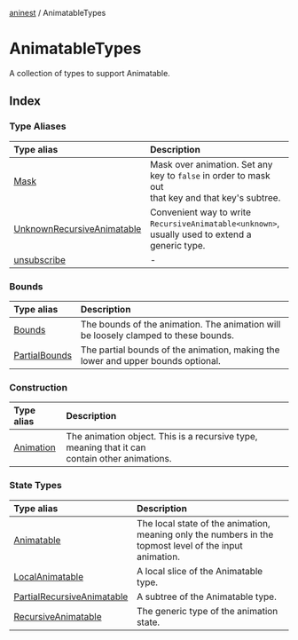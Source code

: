 [aninest](../index.md) / AnimatableTypes

# AnimatableTypes

A collection of types to support Animatable.

## Index

### Type Aliases

| Type alias | Description |
| :------ | :------ |
| [Mask](type-aliases/Mask.md) | Mask over animation. Set any key to `false` in order to mask out<br />that key and that key's subtree. |
| [UnknownRecursiveAnimatable](type-aliases/UnknownRecursiveAnimatable.md) | Convenient way to write `RecursiveAnimatable<unknown>`,<br />usually used to extend a generic type. |
| [unsubscribe](type-aliases/unsubscribe.md) | - |

### Bounds

| Type alias | Description |
| :------ | :------ |
| [Bounds](type-aliases/Bounds.md) | The bounds of the animation. The animation will be loosely clamped to these bounds. |
| [PartialBounds](type-aliases/PartialBounds.md) | The partial bounds of the animation, making the lower and upper bounds optional. |

### Construction

| Type alias | Description |
| :------ | :------ |
| [Animation](type-aliases/Animation.md) | The animation object. This is a recursive type, meaning that it can <br />contain other animations. |

### State Types

| Type alias | Description |
| :------ | :------ |
| [Animatable](type-aliases/Animatable.md) | The local state of the animation, meaning only the numbers in the topmost level of the input animation. |
| [LocalAnimatable](type-aliases/LocalAnimatable.md) | A local slice of the Animatable type. |
| [PartialRecursiveAnimatable](type-aliases/PartialRecursiveAnimatable.md) | A subtree of the Animatable type. |
| [RecursiveAnimatable](type-aliases/RecursiveAnimatable.md) | The generic type of the animation state. |

